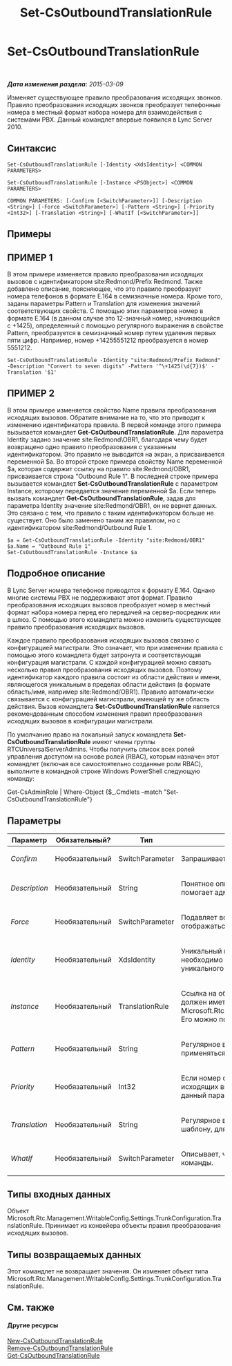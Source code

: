 ﻿---
title: Set-CsOutboundTranslationRule
TOCTitle: Set-CsOutboundTranslationRule
ms:assetid: fbf82146-7884-418c-8239-66c0ca0f2ba6
ms:mtpsurl: https://technet.microsoft.com/ru-ru/library/Gg413073(v=OCS.15)
ms:contentKeyID: 49311750
ms.date: 05/19/2016
mtps_version: v=OCS.15
ms.translationtype: HT
---

# Set-CsOutboundTranslationRule

 

_**Дата изменения раздела:** 2015-03-09_

Изменяет существующее правило преобразования исходящих звонков. Правило преобразования исходящих звонков преобразует телефонные номера в местный формат набора номера для взаимодействия с системами PBX. Данный командлет впервые появился в Lync Server 2010.

## Синтаксис

    Set-CsOutboundTranslationRule [-Identity <XdsIdentity>] <COMMON PARAMETERS>

    Set-CsOutboundTranslationRule [-Instance <PSObject>] <COMMON PARAMETERS>

    COMMON PARAMETERS: [-Confirm [<SwitchParameter>]] [-Description <String>] [-Force <SwitchParameter>] [-Pattern <String>] [-Priority <Int32>] [-Translation <String>] [-WhatIf [<SwitchParameter>]]

## Примеры

## ПРИМЕР 1

В этом примере изменяется правило преобразования исходящих вызовов с идентификатором site:Redmond/Prefix Redmond. Также добавлено описание, поясняющее, что это правило преобразует номера телефонов в формате E.164 в семизначные номера. Кроме того, заданы параметры Pattern и Translation для изменения значений соответствующих свойств. С помощью этих параметров номер в формате E.164 (в данном случае это 12-значный номер, начинающийся с +1425), определенный с помощью регулярного выражения в свойстве Pattern, преобразуется в семизначный номер путем удаления первых пяти цифр. Например, номер +14255551212 преобразуется в номер 5551212.

    Set-CsOutboundTranslationRule -Identity "site:Redmond/Prefix Redmond" -Description "Convert to seven digits" -Pattern '^\+1425(\d{7})$' -Translation '$1'

## ПРИМЕР 2

В этом примере изменяется свойство Name правила преобразования исходящих вызовов. Обратите внимание на то, что это приводит к изменению идентификатора правила. В первой команде этого примера вызывается командлет **Get-CsOutboundTranslationRule**. Для параметра Identity задано значение site:Redmond\\OBR1, благодаря чему будет возвращено одно правило преобразования с указанным идентификатором. Это правило не выводится на экран, а присваивается переменной $a. Во второй строке примера свойству Name переменной $a, которая содержит ссылку на правило site:Redmond/OBR1, присваивается строка "Outbound Rule 1". В последней строке примера вызывается командлет **Set-CsOutboundTranslationRule** с параметром Instance, которому передается значение переменной $a. Если теперь вызвать командлет **Get-CsOutboundTranslationRule**, задав для параметра Identity значение site:Redmond/OBR1, он не вернет данных. Это связано с тем, что правило с таким идентификатором больше не существует. Оно было заменено таким же правилом, но с идентификатором site:Redmond/Outbound Rule 1.

    $a = Get-CsOutboundTranslationRule -Identity "site:Redmond/OBR1"
    $a.Name = "Outbound Rule 1"
    Set-CsOutboundTranslationRule -Instance $a

## Подробное описание

В Lync Server номера телефонов приводятся к формату E.164. Однако многие системы PBX не поддерживают этот формат. Правило преобразования исходящих вызовов преобразует номер в местный формат набора номера перед его передачей на сервер-посредник или в шлюз. С помощью этого командлета можно изменить существующее правило преобразования исходящих вызовов.

Каждое правило преобразования исходящих вызовов связано с конфигурацией магистрали. Это означает, что при изменении правила с помощью этого командлета будет затронута и соответствующая конфигурация магистрали. С каждой конфигурацией можно связать несколько правил преобразования исходящих вызовов. Поэтому идентификатор каждого правила состоит из области действия и имени, являющегося уникальным в пределах области действия (в формате область/имя, например site:Redmond/OBR1). Правило автоматически связывается с конфигурацией магистрали, имеющей ту же область действия. Вызов командлета **Set-CsOutboundTranslationRule** является рекомендованным способом изменения правил преобразования исходящих вызовов в конфигурации магистрали.

По умолчанию право на локальный запуск командлета **Set-CsOutboundTranslationRule** имеют члены группы RTCUniversalServerAdmins. Чтобы получить список всех ролей управления доступом на основе ролей (RBAC), которым назначен этот командлет (включая все самостоятельно созданные роли RBAC), выполните в командной строке Windows PowerShell следующую команду:

Get-CsAdminRole | Where-Object {$\_.Cmdlets –match "Set-CsOutboundTranslationRule"}

## Параметры


<table>
<colgroup>
<col style="width: 25%" />
<col style="width: 25%" />
<col style="width: 25%" />
<col style="width: 25%" />
</colgroup>
<thead>
<tr class="header">
<th>Параметр</th>
<th>Обязательный?</th>
<th>Тип</th>
<th>Описание</th>
</tr>
</thead>
<tbody>
<tr class="odd">
<td><p><em>Confirm</em></p></td>
<td><p>Необязательный</p></td>
<td><p>SwitchParameter</p></td>
<td><p>Запрашивает подтверждение перед выполнением команды.</p></td>
</tr>
<tr class="even">
<td><p><em>Description</em></p></td>
<td><p>Необязательный</p></td>
<td><p>String</p></td>
<td><p>Понятное описание правила преобразования исходящих вызовов. Это описание помогает администраторам четко определить цель правила.</p></td>
</tr>
<tr class="odd">
<td><p><em>Force</em></p></td>
<td><p>Необязательный</p></td>
<td><p>SwitchParameter</p></td>
<td><p>Подавляет все запросы на подтверждение, которые в противном случае будут отображаться перед применением изменений.</p></td>
</tr>
<tr class="even">
<td><p><em>Identity</em></p></td>
<td><p>Необязательный</p></td>
<td><p>XdsIdentity</p></td>
<td><p>Уникальный идентификатор правила преобразования исходящих вызовов, которое необходимо изменить. Идентификатор состоит из области действия и имени, уникального в ее пределах, например site:Redmond/OutboundRule1.</p></td>
</tr>
<tr class="odd">
<td><p><em>Instance</em></p></td>
<td><p>Необязательный</p></td>
<td><p>TranslationRule</p></td>
<td><p>Ссылка на объект правила преобразования исходящих вызовов. Этот объект должен иметь тип Microsoft.Rtc.Management.WritableConfig.Settings.TrunkConfiguration.TranslationRule. Его можно получить с помощью командлета <strong>Get-CsOutboundTranslationRule</strong>.</p></td>
</tr>
<tr class="even">
<td><p><em>Pattern</em></p></td>
<td><p>Необязательный</p></td>
<td><p>String</p></td>
<td><p>Регулярное выражение, представляющее шаблон номера, к которому будет применяться преобразование.</p></td>
</tr>
<tr class="odd">
<td><p><em>Priority</em></p></td>
<td><p>Необязательный</p></td>
<td><p>Int32</p></td>
<td><p>Если номер соответствует шаблону более чем одного правила преобразования исходящих вызовов, то правила применяются в порядке приоритета. Используйте данный параметр, чтобы назначить правилу приоритет.</p></td>
</tr>
<tr class="even">
<td><p><em>Translation</em></p></td>
<td><p>Необязательный</p></td>
<td><p>String</p></td>
<td><p>Регулярное выражение, которое будет применено к номеру, соответствующему шаблону, для подготовки номера к маршрутизации исходящих вызовов.</p></td>
</tr>
<tr class="odd">
<td><p><em>WhatIf</em></p></td>
<td><p>Необязательный</p></td>
<td><p>SwitchParameter</p></td>
<td><p>Описывает, что произойдет при выполнении команды без реального выполнения команды.</p></td>
</tr>
</tbody>
</table>


## Типы входных данных

Объект Microsoft.Rtc.Management.WritableConfig.Settings.TrunkConfiguration.TranslationRule. Принимает из конвейера объекты правил преобразования исходящих вызовов.

## Типы возвращаемых данных

Этот командлет не возвращает значения. Он изменяет объект типа Microsoft.Rtc.Management.WritableConfig.Settings.TrunkConfiguration.TranslationRule.

## См. также

#### Другие ресурсы

[New-CsOutboundTranslationRule](new-csoutboundtranslationrule.md)  
[Remove-CsOutboundTranslationRule](remove-csoutboundtranslationrule.md)  
[Get-CsOutboundTranslationRule](get-csoutboundtranslationrule.md)

